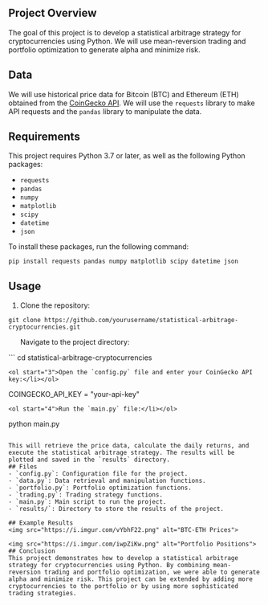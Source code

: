 ## Project Overview
The goal of this project is to develop a statistical arbitrage strategy for cryptocurrencies using Python. We will use mean-reversion trading and portfolio optimization to generate alpha and minimize risk.
## Data
We will use historical price data for Bitcoin (BTC) and Ethereum (ETH) obtained from the <a href="https://www.coingecko.com/api/documentations/v3" target="_new">CoinGecko API</a>. We will use the `requests` library to make API requests and the `pandas` library to manipulate the data.
## Requirements
This project requires Python 3.7 or later, as well as the following Python packages:

- `requests`
- `pandas`
- `numpy`
- `matplotlib`
- `scipy`
- `datetime`
- `json`


To install these packages, run the following command:

```
pip install requests pandas numpy matplotlib scipy datetime json

```
## Usage
1. Clone the repository:


```
git clone https://github.com/yourusername/statistical-arbitrage-cryptocurrencies.git

```
<ol start="2">Navigate to the project directory:</li></ol>
```
cd statistical-arbitrage-cryptocurrencies

```
<ol start="3">Open the `config.py` file and enter your CoinGecko API key:</li></ol>
```
COINGECKO_API_KEY = "your-api-key"

```
<ol start="4">Run the `main.py` file:</li></ol>
```
python main.py

```

This will retrieve the price data, calculate the daily returns, and execute the statistical arbitrage strategy. The results will be plotted and saved in the `results` directory.
## Files
- `config.py`: Configuration file for the project.
- `data.py`: Data retrieval and manipulation functions.
- `portfolio.py`: Portfolio optimization functions.
- `trading.py`: Trading strategy functions.
- `main.py`: Main script to run the project.
- `results/`: Directory to store the results of the project.

## Example Results
<img src="https://i.imgur.com/vYbhF22.png" alt="BTC-ETH Prices">

<img src="https://i.imgur.com/iwpZiKw.png" alt="Portfolio Positions">
## Conclusion
This project demonstrates how to develop a statistical arbitrage strategy for cryptocurrencies using Python. By combining mean-reversion trading and portfolio optimization, we were able to generate alpha and minimize risk. This project can be extended by adding more cryptocurrencies to the portfolio or by using more sophisticated trading strategies.
